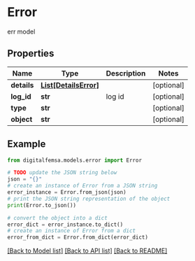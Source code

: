 # Error

err model

## Properties

Name | Type | Description | Notes
------------ | ------------- | ------------- | -------------
**details** | [**List[DetailsError]**](DetailsError.md) |  | [optional] 
**log_id** | **str** | log id | [optional] 
**type** | **str** |  | [optional] 
**object** | **str** |  | [optional] 

## Example

```python
from digitalfemsa.models.error import Error

# TODO update the JSON string below
json = "{}"
# create an instance of Error from a JSON string
error_instance = Error.from_json(json)
# print the JSON string representation of the object
print(Error.to_json())

# convert the object into a dict
error_dict = error_instance.to_dict()
# create an instance of Error from a dict
error_from_dict = Error.from_dict(error_dict)
```
[[Back to Model list]](../README.md#documentation-for-models) [[Back to API list]](../README.md#documentation-for-api-endpoints) [[Back to README]](../README.md)


